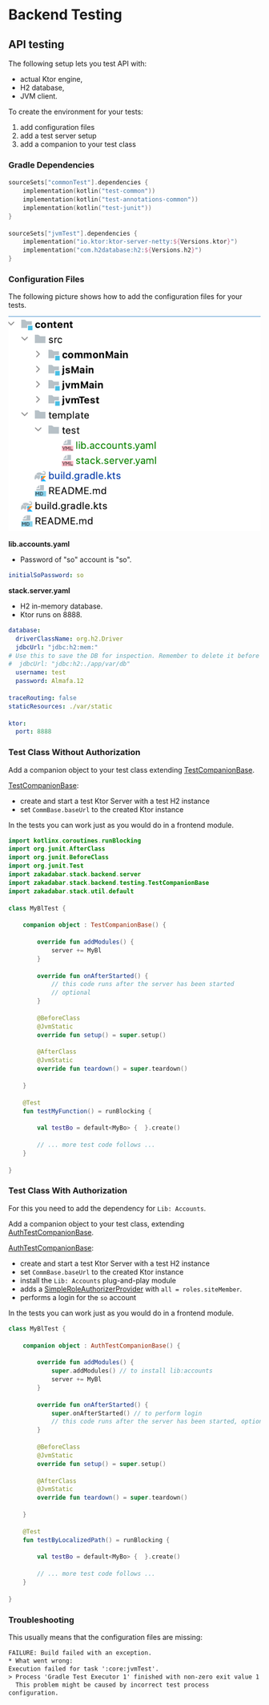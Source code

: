 # Backend Testing

## API testing

The following setup lets you test API with:

- actual Ktor engine,
- H2 database,
- JVM client.

To create the environment for your tests:

1. add configuration files
1. add a test server setup
1. add a companion to your test class

### Gradle Dependencies

```kotlin
sourceSets["commonTest"].dependencies {
    implementation(kotlin("test-common"))
    implementation(kotlin("test-annotations-common"))
    implementation(kotlin("test-junit"))
}

sourceSets["jvmTest"].dependencies {
    implementation("io.ktor:ktor-server-netty:${Versions.ktor}")
    implementation("com.h2database:h2:${Versions.h2}")
}
```

### Configuration Files

The following picture shows how to add the configuration files for your tests.

![Test Config](test-config.png)

**lib.accounts.yaml** 

- Password of "so" account is "so".

```yaml
initialSoPassword: so
```

**stack.server.yaml**

- H2 in-memory database.
- Ktor runs on 8888.

```yaml
database:
  driverClassName: org.h2.Driver
  jdbcUrl: "jdbc:h2:mem:"
# Use this to save the DB for inspection. Remember to delete it before runs!
#  jdbcUrl: "jdbc:h2:./app/var/db"
  username: test
  password: Almafa.12

traceRouting: false
staticResources: ./var/static

ktor:
  port: 8888
```

### Test Class Without Authorization

Add a companion object to your test class extending [TestCompanionBase](/core/core/src/jvmMain/kotlin/zakadabar/stack/backend/testing/TestCompanionBase.kt).

[TestCompanionBase](/core/core/src/jvmMain/kotlin/zakadabar/stack/backend/testing/TestCompanionBase.kt):

- create and start a test Ktor Server with a test H2 instance
- set `CommBase.baseUrl` to the created Ktor instance

In the tests you can work just as you would do in a frontend module.

```kotlin
import kotlinx.coroutines.runBlocking
import org.junit.AfterClass
import org.junit.BeforeClass
import org.junit.Test
import zakadabar.stack.backend.server
import zakadabar.stack.backend.testing.TestCompanionBase
import zakadabar.stack.util.default

class MyBlTest {

    companion object : TestCompanionBase() {

        override fun addModules() {
            server += MyBl
        }

        override fun onAfterStarted() {
            // this code runs after the server has been started
            // optional
        }
        
        @BeforeClass
        @JvmStatic
        override fun setup() = super.setup()

        @AfterClass
        @JvmStatic
        override fun teardown() = super.teardown()

    }
    
    @Test
    fun testMyFunction() = runBlocking {

        val testBo = default<MyBo> {  }.create()
        
        // ... more test code follows ...
    }
    
}
```

### Test Class With Authorization

For this you need to add the dependency for `Lib: Accounts`.

Add a companion object to your test class, extending [AuthTestCompanionBase](/lib/accounts/src/jvmMain/kotlin/zakadabar/lib/accounts/backend/testing/AuthTestCompanionBase.kt).

[AuthTestCompanionBase](/lib/accounts/src/jvmMain/kotlin/zakadabar/lib/accounts/backend/testing/AuthTestCompanionBase.kt):

- create and start a test Ktor Server with a test H2 instance
- set `CommBase.baseUrl` to the created Ktor instance
- install the `Lib: Accounts` plug-and-play module
- adds a [SimpleRoleAuthorizerProvider](/core/core/src/commonMain/kotlin/zakadabar/stack/backend/authorize/SimpleRoleAuthorizerProvider.kt) with `all = roles.siteMember`.
- performs a login for the `so` account

In the tests you can work just as you would do in a frontend module.

```kotlin
class MyBlTest {

    companion object : AuthTestCompanionBase() {

        override fun addModules() {
            super.addModules() // to install lib:accounts
            server += MyBl
        }

        override fun onAfterStarted() {
            super.onAfterStarted() // to perform login
            // this code runs after the server has been started, optional
        }
        
        @BeforeClass
        @JvmStatic
        override fun setup() = super.setup()

        @AfterClass
        @JvmStatic
        override fun teardown() = super.teardown()

    }
    
    @Test
    fun testByLocalizedPath() = runBlocking {

        val testBo = default<MyBo> {  }.create()
        
        // ... more test code follows ...
    }
    
}
```

### Troubleshooting

This usually means that the configuration files are missing:

```text
FAILURE: Build failed with an exception.
* What went wrong:
Execution failed for task ':core:jvmTest'.
> Process 'Gradle Test Executor 1' finished with non-zero exit value 1
  This problem might be caused by incorrect test process configuration.
```

